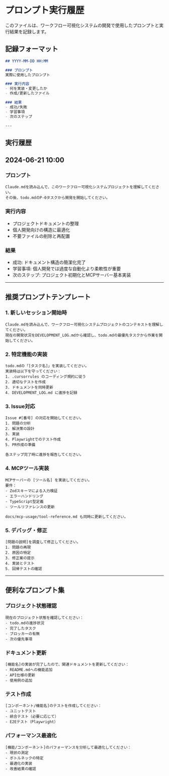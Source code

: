 # プロンプト実行履歴

このファイルは、ワークフロー可視化システムの開発で使用したプロンプトと実行結果を記録します。

## 記録フォーマット

```markdown
## YYYY-MM-DD HH:MM

### プロンプト
実際に使用したプロンプト

### 実行内容
- 何を実装・変更したか
- 作成/更新したファイル

### 結果
- 成功/失敗
- 学習事項
- 次のステップ

---
```

## 実行履歴

## 2024-06-21 10:00

### プロンプト
```
Claude.mdを読み込んで、このワークフロー可視化システムプロジェクトを理解してください。
その後、todo.mdのP-0タスクから開発を開始してください。
```

### 実行内容
- プロジェクトドキュメントの整理
- 個人開発向けの構造に最適化
- 不要ファイルの削除と再配置

### 結果
- 成功: ドキュメント構造の簡潔化完了
- 学習事項: 個人開発では過度な自動化より柔軟性が重要
- 次のステップ: プロジェクト初期化とMCPサーバー基本実装

---

## 推奨プロンプトテンプレート

### 1. 新しいセッション開始時
```
Claude.mdを読み込んで、ワークフロー可視化システムプロジェクトのコンテキストを理解してください。
現在の開発状況をDEVELOPMENT_LOG.mdから確認し、todo.mdの最優先タスクから作業を開始してください。
```

### 2. 特定機能の実装
```
todo.mdの「[タスク名]」を実装してください。
実装時は以下を守ってください：
1. .cursorrules のコーディング規約に従う
2. 適切なテストを作成
3. ドキュメントを同時更新
4. DEVELOPMENT_LOG.md に進捗を記録
```

### 3. Issue対応
```
Issue #[番号] の対応を開始してください。
1. 問題の分析
2. 解決策の設計
3. 実装
4. Playwrightでのテスト作成
5. PR作成の準備

各ステップ完了時に進捗を報告してください。
```

### 4. MCPツール実装
```
MCPサーバーの [ツール名] を実装してください。
要件：
- Zodスキーマによる入力検証
- エラーハンドリング
- TypeScript型定義
- ツールリファレンスの更新

docs/mcp-usage/tool-reference.md も同時に更新してください。
```

### 5. デバッグ・修正
```
[問題の説明]を調査して修正してください。
1. 問題の再現
2. 原因の特定
3. 修正案の提示
4. 実装とテスト
5. 回帰テストの確認
```

---

## 便利なプロンプト集

### プロジェクト状態確認
```
現在のプロジェクト状態を確認してください：
- todo.mdの進捗状況
- 完了したタスク
- ブロッカーの有無
- 次の優先事項
```

### ドキュメント更新
```
[機能名]の実装が完了したので、関連ドキュメントを更新してください：
- README.mdへの機能追加
- API仕様の更新
- 使用例の追加
```

### テスト作成
```
[コンポーネント/機能名]のテストを作成してください：
- ユニットテスト
- 統合テスト（必要に応じて）
- E2Eテスト（Playwright）
```

### パフォーマンス最適化
```
[機能/コンポーネント]のパフォーマンスを分析して最適化してください：
- 現状の測定
- ボトルネックの特定
- 最適化の実装
- 改善結果の確認
```
